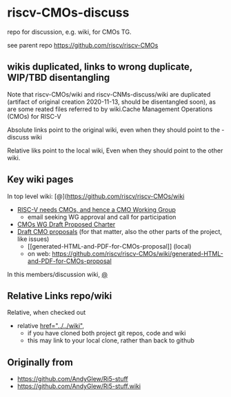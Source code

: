 # riscv-CMOs-discuss

repo for discussion, e.g. wiki, for CMOs TG.

see parent repo https://github.com/riscv/riscv-CMOs

## wikis duplicated, links to wrong duplicate, WIP/TBD disentangling

Note that riscv-CMOs/wiki and riscv-CNMs-discuss/wiki are duplicated (artifact of original creation 2020-11-13, should be disentangled soon),
as are some reated files referred to by wiki.Cache Management Operations (CMOs) for RISC-V

Absolute links point to the original wiki,  even when they should point to the -discuss wiki

Relative liks point to the local wiki, Even when they should point to the other wiki.

## Key wiki pages 
In top level wiki: [@](https://github.com/riscv/riscv-CMOs/wiki
* [RISC-V needs CMOs, and hence a CMO Working Group](https://github.com/riscv/riscv-CMOs/wiki/RISC-V-needs-CMOs%2C-and-hence-a-CMO-Working-Group)
  * email seeking WG approval and call for participation
* [CMOs WG Draft Proposed Charter](https://github.com/riscv/riscv-CMOs/wiki/CMOs-WG-Draft-Proposed-Charter)
* [Draft CMO proposals](https://github.com/riscv/riscv-CMOs/wiki/Draft-CMO-proposals)
(for that matter, also the other parts of the project, like issues)
   * [[generated-HTML-and-PDF-for-CMOs-proposal]] (local)
   * on web: https://github.com/riscv/riscv-CMOs/wiki/generated-HTML-and-PDF-for-CMOs-proposal

In this members/discussion wiki, [@](https://github.com/riscv/riscv-CMOs-discuss/wiki)




## Relative Links repo/wiki

Relative, when checked out
* relative <a href="../../wiki">href="../../wiki"</a>,
   * if you have cloned both project git repos, code and wiki
   * this may link to your local clone, rather than back to github


## Originally from

* https://github.com/AndyGlew/Ri5-stuff
* https://github.com/AndyGlew/Ri5-stuff.wiki
